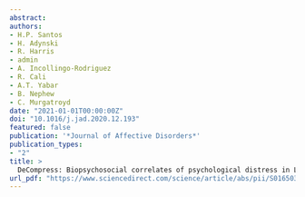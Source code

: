 ```yaml
---
abstract:
authors:
- H.P. Santos
- H. Adynski
- R. Harris
- admin
- A. Incollingo-Rodriguez
- R. Cali
- A.T. Yabar
- B. Nephew
- C. Murgatroyd
date: "2021-01-01T00:00:00Z"
doi: "10.1016/j.jad.2020.12.193"
featured: false
publication: '*Journal of Affective Disorders*'
publication_types:
- "2"
title: >
  DeCompress: Biopsychosocial correlates of psychological distress in Latina mothers
url_pdf: "https://www.sciencedirect.com/science/article/abs/pii/S0165032720332833"
---
```

